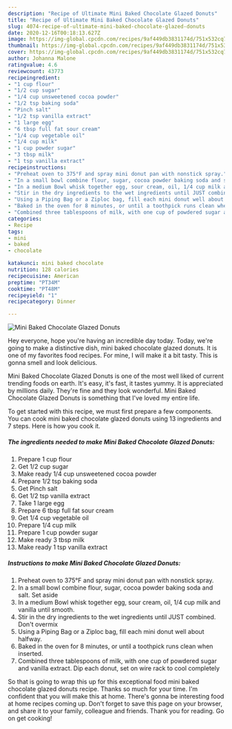 ```yaml
---
description: "Recipe of Ultimate Mini Baked Chocolate Glazed Donuts"
title: "Recipe of Ultimate Mini Baked Chocolate Glazed Donuts"
slug: 4074-recipe-of-ultimate-mini-baked-chocolate-glazed-donuts
date: 2020-12-16T00:18:13.627Z
image: https://img-global.cpcdn.com/recipes/9af449db3831174d/751x532cq70/mini-baked-chocolate-glazed-donuts-recipe-main-photo.jpg
thumbnail: https://img-global.cpcdn.com/recipes/9af449db3831174d/751x532cq70/mini-baked-chocolate-glazed-donuts-recipe-main-photo.jpg
cover: https://img-global.cpcdn.com/recipes/9af449db3831174d/751x532cq70/mini-baked-chocolate-glazed-donuts-recipe-main-photo.jpg
author: Johanna Malone
ratingvalue: 4.6
reviewcount: 43773
recipeingredient:
- "1 cup flour"
- "1/2 cup sugar"
- "1/4 cup unsweetened cocoa powder"
- "1/2 tsp baking soda"
- "Pinch salt"
- "1/2 tsp vanilla extract"
- "1 large egg"
- "6 tbsp full fat sour cream"
- "1/4 cup vegetable oil"
- "1/4 cup milk"
- "1 cup powder sugar"
- "3 tbsp milk"
- "1 tsp vanilla extract"
recipeinstructions:
- "Preheat oven to 375°F and spray mini donut pan with nonstick spray."
- "In a small bowl combine flour, sugar, cocoa powder baking soda and salt. Set aside"
- "In a medium Bowl whisk together egg, sour cream, oil, 1/4 cup milk and vanilla until smooth."
- "Stir in the dry ingredients to the wet ingredients until JUST combined. Don&#39;t overmix"
- "Using a Piping Bag or a Ziploc bag, fill each mini donut well about halfway."
- "Baked in the oven for 8 minutes, or until a toothpick runs clean when inserted."
- "Combined three tablespoons of milk, with one cup of powdered sugar and vanilla extract. Dip each donut, set on wire rack to cool completely"
categories:
- Recipe
tags:
- mini
- baked
- chocolate

katakunci: mini baked chocolate 
nutrition: 128 calories
recipecuisine: American
preptime: "PT34M"
cooktime: "PT48M"
recipeyield: "1"
recipecategory: Dinner

---
```



![Mini Baked Chocolate Glazed Donuts](https://img-global.cpcdn.com/recipes/9af449db3831174d/751x532cq70/mini-baked-chocolate-glazed-donuts-recipe-main-photo.jpg)

Hey everyone, hope you're having an incredible day today. Today, we're going to make a distinctive dish, mini baked chocolate glazed donuts. It is one of my favorites food recipes. For mine, I will make it a bit tasty. This is gonna smell and look delicious.



Mini Baked Chocolate Glazed Donuts is one of the most well liked of current trending foods on earth. It's easy, it's fast, it tastes yummy. It is appreciated by millions daily. They're fine and they look wonderful. Mini Baked Chocolate Glazed Donuts is something that I've loved my entire life.


To get started with this recipe, we must first prepare a few components. You can cook mini baked chocolate glazed donuts using 13 ingredients and 7 steps. Here is how you cook it.

<!--inarticleads1-->

##### The ingredients needed to make Mini Baked Chocolate Glazed Donuts:

1. Prepare 1 cup flour
1. Get 1/2 cup sugar
1. Make ready 1/4 cup unsweetened cocoa powder
1. Prepare 1/2 tsp baking soda
1. Get Pinch salt
1. Get 1/2 tsp vanilla extract
1. Take 1 large egg
1. Prepare 6 tbsp full fat sour cream
1. Get 1/4 cup vegetable oil
1. Prepare 1/4 cup milk
1. Prepare 1 cup powder sugar
1. Make ready 3 tbsp milk
1. Make ready 1 tsp vanilla extract




<!--inarticleads2-->

##### Instructions to make Mini Baked Chocolate Glazed Donuts:

1. Preheat oven to 375°F and spray mini donut pan with nonstick spray.
1. In a small bowl combine flour, sugar, cocoa powder baking soda and salt. Set aside
1. In a medium Bowl whisk together egg, sour cream, oil, 1/4 cup milk and vanilla until smooth.
1. Stir in the dry ingredients to the wet ingredients until JUST combined. Don&#39;t overmix
1. Using a Piping Bag or a Ziploc bag, fill each mini donut well about halfway.
1. Baked in the oven for 8 minutes, or until a toothpick runs clean when inserted.
1. Combined three tablespoons of milk, with one cup of powdered sugar and vanilla extract. Dip each donut, set on wire rack to cool completely




So that is going to wrap this up for this exceptional food mini baked chocolate glazed donuts recipe. Thanks so much for your time. I'm confident that you will make this at home. There's gonna be interesting food at home recipes coming up. Don't forget to save this page on your browser, and share it to your family, colleague and friends. Thank you for reading. Go on get cooking!
